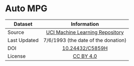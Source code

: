# Auto MPG

| Dataset               | Information                               |
| --------------------- | :---------------------------------------: |
| Source                | [UCI Machine Learning Repository][1]      |
| Last Updated          | 7/6/1993 (the date of the donation)       |
| DOI                   | [10.24432/C5859H][3]                      |
| License               | [CC BY 4.0][2]                            |



<!-- LINKS -->

[1]: https://archive.ics.uci.edu/dataset/9/auto+mpg 'UCI Machine Learning Repository'
[2]: https://creativecommons.org/licenses/by/4.0/legalcode 'Creative Commons Attribution 4.0 International'
[3]: https://doi.org/10.24432/C5859H 'Auto MPG'
